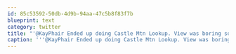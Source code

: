 ```yaml
---
id: 85c53592-50db-4d9b-94aa-47c5b8f83f7b
blueprint: text
category: twitter
title: "'@KayPhair Ended up doing Castle Mtn Lookup. View was boring so I pulled out my laptop and got some work done :)  twitpic.com/6gmell"
caption: '''@KayPhair Ended up doing Castle Mtn Lookup. View was boring so I pulled out my laptop and got some work done :)  <a href="http://twitpic.com/6gmell" title="http://twitpic.com/6gmell" class="link link_untco">twitpic.com/6gmell</a>'
---
```


